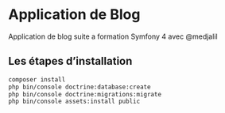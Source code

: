 # Application de Blog

Application de blog suite a formation Symfony 4  avec @medjalil

## Les étapes d’installation

```bash
composer install
php bin/console doctrine:database:create
php bin/console doctrine:migrations:migrate
php bin/console assets:install public
```
